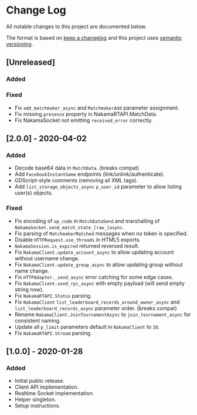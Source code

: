 # Change Log
All notable changes to this project are documented below.

The format is based on [keep a changelog](http://keepachangelog.com/) and this project uses [semantic versioning](http://semver.org/).

## [Unreleased]

### Added

### Fixed

- Fix `add_matchmaker_async` and `MatchmakerAdd` parameter assignment.
- Fix missing `presence` property in NakamaRTAPI.MatchData.
- Fix NakamaSocket not emitting `received_error` correctly.

## [2.0.0] - 2020-04-02

### Added

- Decode base64 data in `MatchData`. (breaks compat)
- Add `FacebookInstantGame` endpoints (link/unlink/authenticate).
- GDScript-style comments (removing all XML tags).
- Add `list_storage_objects_async` `p_user_id` parameter to allow listing user(s) objects.

### Fixed

- Fix encoding of `op_code` in `MatchDataSend` and marshalling of `NakamaSocket.send_match_state_[raw_]async`.
- Fix parsing of `MatchmakerMatched` messages when no token is specified.
- Disable `HTTPRequest.use_threads` in HTML5 exports.
- `NakamaSession.is_expired` returned reversed result.
- Fix `NakamaClient.update_account_async` to allow updating account without username change.
- Fix `NakamaClient.update_group_async` to allow updating group without name change.
- Fix `HTTPAdapter._send_async` error catching for some edge cases.
- Fix `NakamaClient.send_rpc_async` with empty payload (will send empty string now).
- Fix `NakamaRTAPI.Status` parsing.
- Fix `NakamaClient` `list_leaderboard_records_around_owner_async` and `list_leaderboard_records_async` parameter order. (breaks compat)
- Rename `NakamaClient.JoinTournamentAsync` to `join_tournament_async` for consistent naming.
- Update all `p_limit` parameters default in `NakamaClient` to `10`.
- Fix `NakamaRTAPI.Stream` parsing.

## [1.0.0] - 2020-01-28
### Added
- Initial public release.
- Client API implementation.
- Realtime Socket implementation.
- Helper singleton.
- Setup instructions.
